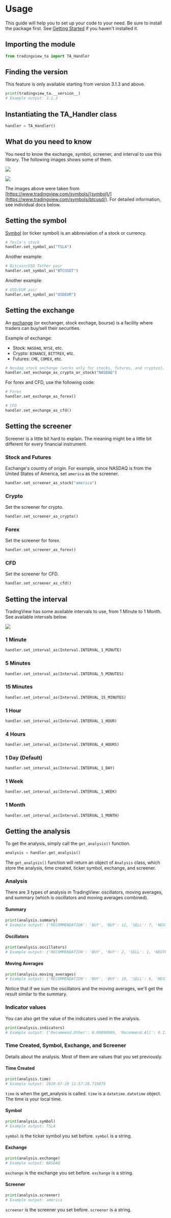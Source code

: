 # Usage

This guide will help you to set up your code to your need. Be sure to install the package first. See [Getting Started](overview.md) if you haven't installed it.

## Importing the module
```python
from tradingview_ta import TA_Handler
```

## Finding the version
This feature is only available starting from version 3.1.3 and above.

```python
print(tradingview_ta.__version__)
# Example output: 3.1.3
```

## Instantiating the TA_Handler class
```python
handler = TA_Handler()
```

## What do you need to know
You need to know the exchange, symbol, screener, and interval to use this library. The following images shows some of them.

![](https://raw.githubusercontent.com/deathlyface/python-tradingview-ta/master/images/btcusd-example-annotated.png)

![](https://github.com/deathlyface/python-tradingview-ta/blob/master/images/gold-example-annotated.png?raw=true)

The images above were taken from [https://www.tradingview.com/symbols/{symbol}/](https://www.tradingview.com/symbols/btcusd/). For detailed information, see individual docs below.

## Setting the symbol
[Symbol](https://en.wikipedia.org/wiki/Ticker_symbol) (or ticker symbol) is an abbreviation of a stock or currency.
```python
# Tesla's stock
handler.set_symbol_as("TSLA")
```
Another example:
```python
# Bitcoin/USD Tether pair
handler.set_symbol_as("BTCUSDT")
```
Another example:
```python
# USD/EUR pair
handler.set_symbol_as("USDEUR")
```

## Setting the exchange
An [exchange](https://en.wikipedia.org/wiki/Stock_exchange) (or exchanger, stock exchage, bourse) is a facility where traders can buy/sell their securities.

Example of exchange:
* Stock: `NASDAQ`, `NYSE`, etc.
* Crypto: `BINANCE`, `BITTREX`, etc.
* Futures: `CME`, `COMEX`, etc.

```python
# Nasdaq stock exchange (works only for stocks, futures, and cryptos).
handler.set_exchange_as_crypto_or_stock("NASDAQ")
```

For forex and CFD, use the following code:

```python
# Forex
handler.set_exchange_as_forex()
```

```python
# CFD
handler.set_exchange_as_cfd()
```

## Setting the screener
Screener is a little bit hard to explain. The meaning might be a little bit different for every financial instrument.

### Stock and Futures
Exchange's country of origin.
For example, since NASDAQ is from the United States of America, set `america` as the screener.
```python
handler.set_screener_as_stock("america")
```

### Crypto
Set the screener for crypto.
```python
handler.set_screener_as_crypto()
```

### Forex
Set the screener for forex.
```python
handler.set_screener_as_forex()
```

### CFD
Set the screener for CFD.
```python
handler.set_screener_as_cfd()
```

## Setting the interval
TradingView has some available intervals to use, from 1 Minute to 1 Month. See available intervals below.

![](https://github.com/deathlyface/python-tradingview-ta/blob/master/images/interval-annotated.png?raw=true)

### 1 Minute
```python
handler.set_interval_as(Interval.INTERVAL_1_MINUTE)
```

### 5 Minutes
```python
handler.set_interval_as(Interval.INTERVAL_5_MINUTES)
```

### 15 Minutes
```python
handler.set_interval_as(Interval.INTERVAL_15_MINUTES)
```

### 1 Hour
```python
handler.set_interval_as(Interval.INTERVAL_1_HOUR)
```

### 4 Hours
```python
handler.set_interval_as(Interval.INTERVAL_4_HOURS)
```

### 1 Day (Default)
```python
handler.set_interval_as(Interval.INTERVAL_1_DAY)
```

### 1 Week
```python
handler.set_interval_as(Interval.INTERVAL_1_WEEK)
```

### 1 Month
```python
handler.set_interval_as(Interval.INTERVAL_1_MONTH)
```

## Getting the analysis
To get the analysis, simply call the `get_analysis()` function.
```python
analysis = handler.get_analysis()
```

The `get_analysis()` function will return an object of `Analysis` class, which store the analysis, time created, ticker symbol, exchange, and screener.

### Analysis
There are 3 types of analysis in TradingView: oscillators, moving averages, and summary (which is oscillators and moving averages combined).

#### Summary
```python
print(analysis.summary)
# Example output: {'RECOMMENDATION': 'BUY', 'BUY': 12, 'SELL': 7, 'NEUTRAL': 9}
```

#### Oscillators
```python
print(analysis.oscillators)
# Example output: {'RECOMMENDATION': 'BUY', 'BUY': 2, 'SELL': 1, 'NEUTRAL': 8, 'COMPUTE': {'RSI': 'NEUTRAL', 'STOCH.K': 'NEUTRAL', 'CCI': 'NEUTRAL', 'ADX': 'NEUTRAL', 'AO': 'NEUTRAL', 'Mom': 'BUY', 'MACD': 'SELL', 'Stoch.RSI': 'NEUTRAL', 'W%R': 'NEUTRAL', 'BBP': 'BUY', 'UO': 'NEUTRAL'}}
```

#### Moving Averages
```python
print(analysis.moving_averages)
# Example output: {'RECOMMENDATION': 'BUY', 'BUY': 10, 'SELL': 6, 'NEUTRAL': 1, 'COMPUTE': {'EMA5': 'SELL', 'SMA5': 'BUY', 'EMA10': 'SELL', 'SMA10': 'SELL', 'EMA20': 'SELL', 'SMA20': 'SELL', 'EMA30': 'BUY', 'SMA30': 'BUY', 'EMA50': 'BUY', 'SMA50': 'BUY', 'EMA100': 'BUY', 'SMA100': 'BUY', 'EMA200': 'BUY', 'SMA200': 'BUY', 'Ichimoku': 'NEUTRAL', 'VWMA': 'SELL', 'HullMA': 'BUY'}}
```

Notice that if we sum the oscillators and the moving averages, we'll get the result similar to the summary.

### Indicator values
You can also get the value of the indicators used in the analysis.

```python
print(analysis.indicators)
# Example output: {'Recommend.Other': 0.09090909, 'Recommend.All': 0.17878788, 'Recommend.MA': 0.26666667, 'RSI': 51.35657473, 'RSI[1]': 56.0809039, 'Stoch.K': 40.83410422, 'Stoch.D': 36.71946441, 'Stoch.K[1]': 31.67255276, 'Stoch.D[1]': 39.57313164, 'CCI20': -52.17234223, 'CCI20[1]': 4.5072255, 'ADX': 35.60476973, 'ADX+DI': 28.49583595, 'ADX-DI': 25.60684839, 'ADX+DI[1]': 29.85479333, 'ADX-DI[1]': 26.11840839, 'AO': 8.26394676, 'AO[1]': 12.62397794, 'Mom': -15.22, 'Mom[1]': -2.67, 'MACD.macd': 7.00976885, 'MACD.signal': 10.30480624, 'Rec.Stoch.RSI': 0, 'Stoch.RSI.K': 9.72185595, 'Rec.WR': 0, 'W.R': -62.00277521, 'Rec.BBPower': 1, 'BBPower': -6.09964786, 'Rec.UO': 0, 'UO': 50.27359668, 'EMA5': 376.90090141, 'close': 373.01, 'SMA5': 376.636, 'EMA10': 378.95440164, 'SMA10': 382.691, 'EMA20': 375.62919667, 'SMA20': 379.2195, 'EMA30': 369.05104155, 'SMA30': 371.84066667, 'EMA50': 355.34346605, 'SMA50': 353.6286, 'EMA100': 330.92744806, 'SMA100': 313.3713, 'EMA200': 300.82801448, 'SMA200': 298.2719, 'Rec.Ichimoku': 0, 'Ichimoku.BLine': 375.485, 'Rec.VWMA': -1, 'VWMA': 378.72121396, 'Rec.HullMA9': 1, 'HullMA9': 370.20948148, 'Pivot.M.Classic.S3': 241.12333333, 'Pivot.M.Classic.S2': 296.29333333, 'Pivot.M.Classic.S1': 330.54666667, 'Pivot.M.Classic.Middle': 351.46333333, 'Pivot.M.Classic.R1': 385.71666667, 'Pivot.M.Classic.R2': 406.63333333, 'Pivot.M.Classic.R3': 461.80333333, 'Pivot.M.Fibonacci.S3': 296.29333333, 'Pivot.M.Fibonacci.S2': 317.36827333, 'Pivot.M.Fibonacci.S1': 330.38839333, 'Pivot.M.Fibonacci.Middle': 351.46333333, 'Pivot.M.Fibonacci.R1': 372.53827333, 'Pivot.M.Fibonacci.R2': 385.55839333, 'Pivot.M.Fibonacci.R3': 406.63333333, 'Pivot.M.Camarilla.S3': 349.62825, 'Pivot.M.Camarilla.S2': 354.6855, 'Pivot.M.Camarilla.S1': 359.74275, 'Pivot.M.Camarilla.Middle': 351.46333333, 'Pivot.M.Camarilla.R1': 369.85725, 'Pivot.M.Camarilla.R2': 374.9145, 'Pivot.M.Camarilla.R3': 379.97175, 'Pivot.M.Woodie.S3': 282.365, 'Pivot.M.Woodie.S2': 299.7875, 'Pivot.M.Woodie.S1': 337.535, 'Pivot.M.Woodie.Middle': 354.9575, 'Pivot.M.Woodie.R1': 392.705, 'Pivot.M.Woodie.R2': 410.1275, 'Pivot.M.Woodie.R3': 447.875, 'Pivot.M.Demark.S1': 341.005, 'Pivot.M.Demark.Middle': 356.6925, 'Pivot.M.Demark.R1': 396.175}
```

### Time Created, Symbol, Exchange, and Screener
Details about the analysis. Most of them are values that you set previously.

#### Time Created
```python
print(analysis.time)
# Example output: 2020-07-29 11:57:28.719879
```
`time` is when the get_analysis is called. `time` is a `datetime.datetime` object. The time is your local time.

#### Symbol
```python
print(analysis.symbol)
# Example output: TSLA
```
`symbol` is the ticker symbol you set before. `symbol` is a string.

#### Exchange
```python
print(analysis.exchange)
# Example output: NASDAQ
```
`exchange` is the exchange you set before. `exchange` is a string.

#### Screener
```python
print(analysis.screener)
# Example output: america
```
`screener` is the screener you set before. `screener` is a string.
